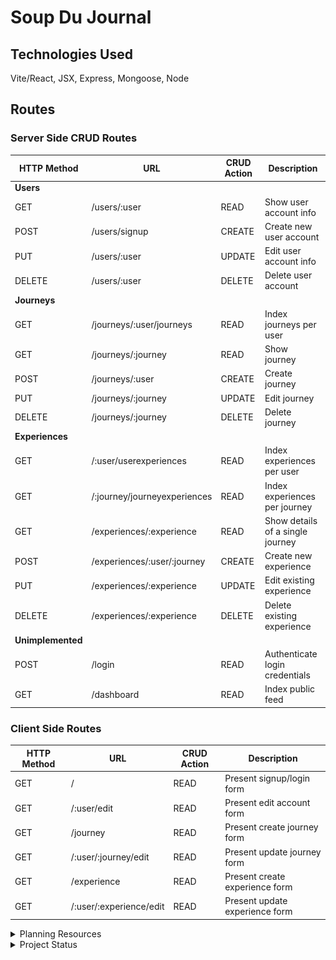 # Soup Du Journal
## Technologies Used
Vite/React, JSX, Express, Mongoose, Node
## Routes
### Server Side CRUD Routes
| **HTTP Method** | **URL** | **CRUD Action** | **Description** |
| --- | --- | --- | --- |
| **Users** |
| GET | /users/:user | READ | Show user account info |
| POST | /users/signup | CREATE | Create new user account |
| PUT | /users/:user | UPDATE | Edit user account info |
| DELETE | /users/:user | DELETE | Delete user account |
| **Journeys** |
| GET | /journeys/:user/journeys | READ | Index journeys per user |
| GET | /journeys/:journey | READ | Show journey |
| POST | /journeys/:user| CREATE | Create journey |
| PUT | /journeys/:journey | UPDATE | Edit journey |
| DELETE | /journeys/:journey | DELETE | Delete journey |
| **Experiences** |
| GET | /:user/userexperiences | READ | Index experiences per user |
| GET | /:journey/journeyexperiences | READ | Index experiences per journey |
| GET | /experiences/:experience | READ | Show details of a single journey |
| POST | /experiences/:user/:journey | CREATE | Create new experience |
| PUT | /experiences/:experience | UPDATE | Edit existing experience |
| DELETE | /experiences/:experience | DELETE | Delete existing experience |
| **Unimplemented** |
| POST | /login | READ | Authenticate login credentials |
| GET | /dashboard | READ | Index public feed |

### Client Side Routes
| **HTTP Method** | **URL** | **CRUD Action** | **Description** |
| --- | --- | --- | --- |
| GET | / | READ | Present signup/login form |
| GET | /:user/edit | READ | Present edit account form |
| GET | /journey | READ | Present create journey form |
| GET | /:user/:journey/edit | READ | Present update journey form |
| GET | /experience | READ | Present create experience form |
| GET | /:user/:experience/edit | READ | Present update experience form |

<details>
    <summary>Planning Resources</summary>
    <h2>ERD</h2>
    <img src="./public/ERD.png" width="">
    <h2>Wireframes</h2>
    <h3>Signup/Login</h3>
    <img src="./public/signup.png" width="">
    <h3>User Dashboard</h3>
    <img src="./public/index.png" width="">
    <h3>Create Journal or Experience</h3>
    <img src="./public/create.png" width="">
    <h3>Show Journal or Experience</h3>
    <img src="./public/show.png" width="">
</details>
<details>
    <summary>Project Status</summary>
    <h2>Unsolved Problems and Development Hurdles</h2>
    <h2>Next Steps</h2>
</details>